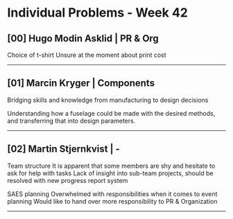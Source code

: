 # Individual Problems - Week 42

## [00] Hugo Modin Asklid | PR & Org

Choice of t-shirt
Unsure at the moment about print cost

---

## [01] Marcin Kryger | Components

Bridging skills and knowledge from manufacturing to design decisions

Understanding how a fuselage could be made with the desired methods, and transferring that into design parameters.

---

## [02] Martin Stjernkvist | -

Team structure
It is apparent that some members are shy and hesitate to ask for help with tasks
Lack of insight into sub-team projects, should be resolved with new progress report system

SAES planning
Overwhelmed with responsibilities when it comes to event planning
Would like to hand over more responsibility to PR & Organization

---

